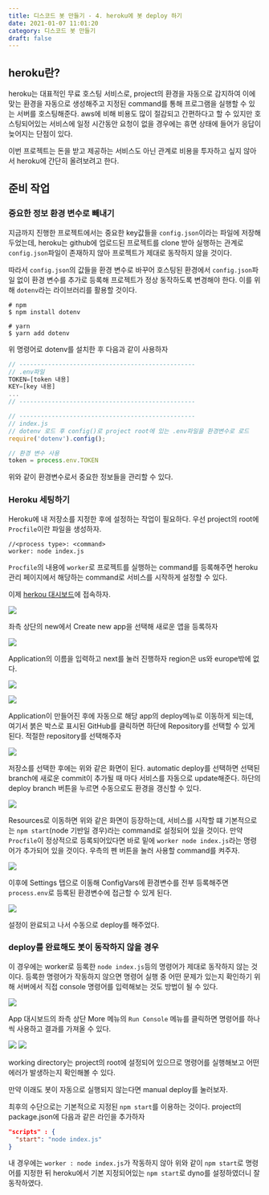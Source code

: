 ```yaml
---
title: 디스코드 봇 만들기 - 4. heroku에 봇 deploy 하기
date: 2021-01-07 11:01:20
category: 디스코드 봇 만들기
draft: false
---
```


## heroku란?

heroku는 대표적인 무료 호스팅 서비스로, project의 환경을 자동으로 감지하여 이에 맞는 환경을 자동으로 생성해주고 지정된 command를 통해 프로그램을 실행할 수 있는 서버를 호스팅해준다. aws에 비해 비용도 많이 절감되고 간편하다고 할 수 있지만 호스팅되어있는 서비스에 일정 시간동안 요청이 없을 경우에는 휴면 상태에 들어가 응답이 늦어지는 단점이 있다.

이번 프로젝트는 돈을 받고 제공하는 서비스도 아닌 관계로 비용을 투자하고 싶지 않아서 heroku에 간단히 올려보려고 한다.

## 준비 작업

### 중요한 정보 환경 변수로 빼내기

지금까지 진행한 프로젝트에서는 중요한 key값들을 `config.json`이라는 파일에 저장해 두었는데, heroku는 github에 업로드된 프로젝트를 clone 받아 실행하는 관계로 `config.json`파일이 존재하지 않아 프로젝트가 제대로 동작하지 않을 것이다.

따라서 `config.json`의 값들을 환경 변수로 바꾸어 호스팅된 환경에서 `config.json`파일 없이 환경 변수를 추가로 등록해 프로젝트가 정상 동작하도록 변경해야 한다. 이를 위해 `dotenv`라는 라이브러리를 활용할 것이다.

```
# npm
$ npm install dotenv

# yarn
$ yarn add dotenv
```

위 명령어로 dotenv를 설치한 후 다음과 같이 사용하자

```js
// -------------------------------------------------
// .env파일
TOKEN=[token 내용]
KEY=[key 내용]
...
// -------------------------------------------------

// -------------------------------------------------
// index.js
// dotenv 로드 후 config()로 project root에 있는 .env파일을 환경변수로 로드
require('dotenv').config();

// 환경 변수 사용
token = process.env.TOKEN
```

위와 같이 환경변수로서 중요한 정보들을 관리할 수 있다.

### Heroku 세팅하기

Heroku에 내 저장소를 지정한 후에 설정하는 작업이 필요하다. 우선 project의 root에 `Procfile`이란 파일을 생성하자.
```
//<process type>: <command>
worker: node index.js
```
`Procfile`의 내용에 `worker`로 프로젝트를 실행하는 command를 등록해주면 heroku 관리 페이지에서 해당하는 command로 서비스를 시작하게 설정할 수 있다.

이제 [herkou 대시보드](https://dashboard.heroku.com/)에 접속하자.

![](./images/2021-01-07-11-52-42.png)

좌측 상단의 new에서 Create new app을 선택해 새로운 앱을 등록하자

![](./images/2021-01-07-11-53-25.png)

Application의 이름을 입력하고 next를 눌러 진행하자 region은 us와 europe밖에 없다.

![](./images/2021-01-07-11-54-53.png)

![](./images/2021-01-07-11-55-43.png)

Application이 만들어진 후에 자동으로 해당 app의 deploy메뉴로 이동하게 되는데, 여기서 붉은 박스로 표시된 GitHub를 클릭하면 하단에 Repository를 선택할 수 있게 된다. 적절한 repository를 선택해주자

![](./images/2021-01-07-11-57-15.png)

저장소를 선택한 후에는 위와 같은 화면이 된다. automatic deploy를 선택하면 선택된 branch에 새로운 commit이 추가될 때 마다 서비스를 자동으로 update해준다. 하단의 deploy branch 버튼을 누르면 수동으로도 환경을 갱신할 수 있다.

![](./images/2021-01-08-09-03-58.png)

Resources로 이동하면 위와 같은 화면이 등장하는데, 서비스를 시작할 떄 기본적으로는 `npm start`(node 기반일 경우)라는 command로 설정되어 있을 것이다. 만약 `Procfile`이 정상적으로 등록되어있다면 바로 밑에 `worker node index.js`라는 명령어가 추가되어 있을 것이다. 우측의 펜 버튼을 눌러 사용할 command를 켜주자.

![](./images/2021-01-07-12-05-20.png)

이후에 Settings 탭으로 이동해 ConfigVars에 환경변수를 전부 등록해주면 `process.env`로 등록된 환경변수에 접근할 수 있게 된다.

![](./images/2021-01-07-12-06-40.png)

설정이 완료되고 나서 수동으로 deploy를 해주었다.

### deploy를 완료해도 봇이 동작하지 않을 경우

이 경우에는 worker로 등록한 `node index.js`등의 명령어가 제대로 동작하지 않는 것이다. 등록한 명령어가 작동하지 않으면 명령어 실행 중 어떤 문제가 있는지 확인하기 위해 서버에서 직접 console 명령어를 입력해보는 것도 방법이 될 수 있다.

![](./images/2021-01-08-08-52-20.png)

App 대시보드의 좌측 상단 More 메뉴의 `Run Console` 메뉴를 클릭하면 명령어를 하나씩 사용하고 결과를 가져올 수 있다. 

![](./images/2021-01-08-08-54-00.png)
![](./images/2021-01-08-08-54-14.png)

working directory는 project의 root에 설정되어 있으므로 명령어를 실행해보고 어떤 에러가 발생하는지 확인해볼 수 있다.

만약 이래도 봇이 자동으로 실행되지 않는다면 manual deploy를 눌러보자.

최후의 수단으로는 기본적으로 지정된 `npm start`를 이용하는 것이다. project의 package.json에 다음과 같은 라인을 추가하자

```json
"scripts" : {
  "start": "node index.js"
}
```

내 경우에는 `worker : node index.js`가 작동하지 않아 위와 같이 `npm start`로 명령어를 지정한 뒤 heroku에서 기본 지정되어있는 `npm start`로 dyno를 설정하였더니 잘 동작하였다.